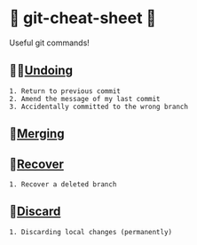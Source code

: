 # :steam_locomotive: git-cheat-sheet :steam_locomotive:
Useful git commands!

## :man_facepalming:[Undoing](undoing.md)
	1. Return to previous commit
	2. Amend the message of my last commit
	3. Accidentally committed to the wrong branch
## :couple_with_heart:[Merging](merging.md)
## :pray:[Recover](recover.md)
	1. Recover a deleted branch
## :poop:[Discard](discard.md)
	1. Discarding local changes (permanently)